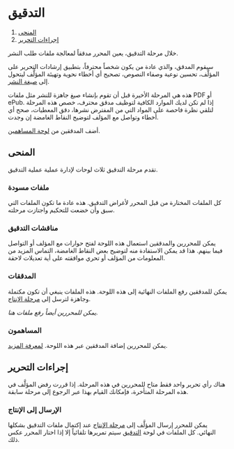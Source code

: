 # التدقيق

1. [المنحى](copyediting#orientation)
1. [إجراءات التحرير](copyediting#editorial-actions)

خلال مرحلة التدقيق، يعين المحرر مدققاً لمعالجة ملفات طلب النشر.

سيقوم المدقق، والذي عادة من يكون شخصاً محترفاً، بتطبيق إرشادات التحرير على المؤلَّف، تحسين نوعية وصفاء النصوص، تصحيح أي أخطاء نحوية وتهيئة المؤلَّف ليتحول إلى [صيغة النشر](production).

هذه هي المرحلة الأخيرة قبل أن تقوم بإنشاء صيغ جاهزة للنشر مثل ملفات PDF أو ePub. إذا لم تكن لديك الموارد الكافية لتوظيف مدقق محترف، خصص هذه المرحلة لتلقي نظرة فاحصة على المواد التي من المفترض نشرها، دقق المعطيات، صحح أي أخطاء وتواصل مع المؤلف لتوضيح النقاط الغامضة إن وجدت.

أضف المدققين من [لوحة المساهمين](../editorial-workflow#participants).

## <a name="orientation"></a>المنحى

تقدم مرحلة التدقيق ثلاث لوحات لإدارة عملية عملية التدقيق.

### <a name="draft-files"></a>ملفات مسودة

كل الملفات المختارة من قبل المحرر لأغراض التدقيق. هذه عادة ما تكون الملفات التي سبق وأن خضعت للتحكيم واجتازت مرحلته.

### <a name="copyediting-discussions"></a>مناقشات التدقيق

يمكن للمحررين والمدققين استعمال هذه اللوحة لفتح حوارات مع المؤلف أو التواصل فيما بينهم. هذا قد يمكن الاستفادة منه لتوضيح بعض النقاط الغامضة، التماس المزيد من المعلومات من المؤلف أو تحري موافقته على أية تعديلات لاحقة.

### <a name="copyedited"></a>المدققات

يمكن للمدققين رفع الملفات النهائية إلى هذه اللوحة. هذه الملفات ينبغي أن تكون مكتملة وجاهزة لترسل إلى [مرحلة الإنتاج](copyediting#editorial-actions).

*يمكن للمحررين أيضاً رفع ملفات هنا.*

### <a name="participants"></a>المساهمون

يمكن للمحررين إضافة المدققين عبر هذه اللوحة. [لمعرفة المزيد](../editorial-workflow#participants).

## <a name="editorial-actions"></a>إجراءات التحرير

هناك رأي تحرير واحد فقط متاح للمحررين في هذه المرحلة. إذا قررت رفض المؤلَّف في هذه المرحلة المتأخرة، فإمكانك القيام بهذا عبر الرجوع إلى مرحلة سابقة.

### <a name="production"></a>الإرسال إلى الإنتاج

يمكن للمحرر إرسال المؤلَّف إلى [مرحلة الإنتاج](production) عند إكتمال ملفات التدقيق بشكلها النهائي. كل الملفات في لوحة [التدقيق](copyediting#copyedited) سيتم تمريرها تلقائياً إلا إذا اختار المحرر عكس ذلك.
